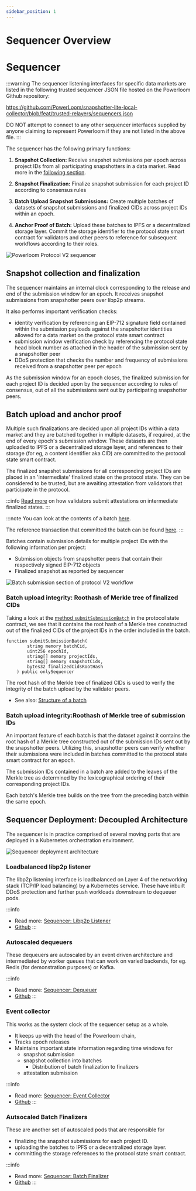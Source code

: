 ```yaml
---
sidebar_position: 1
---
```

# Sequencer Overview

# Sequencer

:::warning
The sequencer listening interfaces for specific data markets are listed in the following trusted sequencer JSON file hosted on the Powerloom Github repository:

https://github.com/PowerLoom/snapshotter-lite-local-collector/blob/feat/trusted-relayers/sequencers.json

DO NOT attempt to connect to any other sequencer interfaces supplied by anyone claiming to represent Powerloom if they are not listed in the above file.
:::


The sequencer has the following primary functions:

1. **Snapshot Collection:** Receive snapshot submissions per epoch across project IDs from all participating snapshotters in a data market. Read more in the [following section](#snapshot-collection-and-finalization).
   
2. **Snapshot Finalization:** Finalize snapshot submission for each project ID according to consensus rules
   
3. **Batch Upload Snapshot Submissions:** Create multiple batches of datasets of snapshot submissions and finalized CIDs across project IDs within an epoch.
   
4. **Anchor Proof of Batch:** Upload these batches to IPFS or a decentralized storage layer. Commit the storage identifier to the protocol state smart contract for validators and other peers to reference for subsequent workflows according to their roles.

![Powerloom Protocol V2 sequencer](/images/Sequencer.png)

## Snapshot collection and finalization

The sequencer maintains an internal clock corresponding to the release and end of the submission window for an epoch. It receives snapshot submissions from snapshotter peers over libp2p streams.

It also performs important verification checks:

* identity verification by referencing an EIP-712 signature field contained within the submission payloads against the snapshotter identities allowed for a data market on the protocol state smart contract
* submission window verification check by referencing the protocol state head block number as attached in the header of the submission sent by a snapshotter peer
* DDoS protection that checks the number and frequency of submissions received from a snapshotter peer per epoch

As the submission window for an epoch closes, the finalized submission for each project ID is decided upon by the sequencer according to rules of consensus, out of all the submissions sent out by participating snapshotter peers.

## Batch upload and anchor proof

Multiple such finalizations are decided upon all project IDs within a data market and they are batched together in multiple datasets, if required, at the end of every epoch's submission window. These datasets are then uploaded to IPFS or a decentralized storage layer, and references to their storage (for eg, a content identifier aka CID) are committed to the protocol state smart contract.

The finalized snapshot submissions for all corresponding project IDs are placed in an 'intermediate' finalized state on the protocol state. They can be considered to be trusted, but are awaiting attestation from validators that participate in the protocol.

:::info
[Read more](/docs/Protocol/Protocol_v2/validator.md#batch-validation-attestation-and-finalization) on how validators submit attestations on intermediate finalized states.
:::


:::note
You can look at the contents of a batch [here](/files/QmdFHpLZT4dgdFKYyd1yGM62chhJjYpZCtX.json).

The reference transaction that committed the batch can be found [here](https://explorer-prost1m.powerloom.io/tx/0xc21446377239167bdc4df4aced2e3addf3bdfd6cfd3d5f2e9418648e964c5b70).
:::

Batches contain submission details for multiple project IDs with the following information per project:

* Submission objects from snapshotter peers that contain their respectively signed EIP-712 objects
* Finalized snapshot as reported by sequencer 

![Batch submission section of protocol V2 workflow](/images/protov2-submission-batching.png)


### Batch upload integrity: Roothash of Merkle tree of finalized CIDs

Taking a look at the [method `submitSubmissionBatch`](/docs/Protocol/Specifications/state-v2.md#snapshot-submission-in-batches-by-sequencer) in the protocol state contract, we see that it contains the root hash of a Merkle tree constructed out of the finalized CIDs of the project IDs in the order included in the batch.

```solidity
function submitSubmissionBatch(
        string memory batchCid,
        uint256 epochId,
        string[] memory projectIds,
        string[] memory snapshotCids,
        bytes32 finalizedCidsRootHash
    ) public onlySequencer
```

The root hash of the Merkle tree of finalized CIDs is used to verify the integrity of the batch upload by the validator peers.

* See also: [Structure of a batch](/files/QmdFHpLZT4dgdFKYyd1yGM62chhJjYpZCtX.json)
### Batch upload integrity:Roothash of Merkle tree of submission IDs

An important feature of each batch is that the dataset against it contains the root hash of a Merkle tree constructed out of the submission IDs sent out by the snapshotter peers. Utilizing this, snapshotter peers can verify whether their submissions were included in batches committed to the protocol state smart contract for an epoch.

The submission IDs contained in a batch are added to the leaves of the Merkle tree as determined by the lexicographical ordering of their corresponding project IDs. 

Each batch's Merkle tree builds on the tree from the preceding batch within the same epoch.

## Sequencer Deployment: Decoupled Architecture

The sequencer is in practice comprised of several moving parts that are deployed in a Kubernetes orchestration environment.

![Sequencer deployment architecture](/images/Sequencer_autoscaled_decoupled.png)

### Loadbalanced libp2p listener

The libp2p listening interface is loadbalanced on Layer 4 of the networking stack (TCP/IP load balancing) by a Kubernetes service. These have inbuilt DDoS protection and further push workloads downstream to dequeuer pods.

:::info
* Read more: [Sequencer: Libp2p Listener](/docs/Protocol/Protocol_v2/Sequencer/Listener.md)
* [Github](https://github.com/PowerLoom/libp2p-submission-sequencer-listener)
:::

### Autoscaled dequeuers

These dequeuers are autoscaled by an event driven architecture and intermediated by worker queues that can work on varied backends, for eg. Redis (for demonstration purposes) or Kafka.

:::info
* Read more: [Sequencer: Dequeuer](/docs/Protocol/Protocol_v2/Sequencer/Dequeuer.md)
* [Github](https://github.com/PowerLoom/sequencer-dequeuer)
:::

### Event collector

This works as the system clock of the sequencer setup as a whole. 

* It keeps up with the head of the Powerloom chain, 
* Tracks epoch releases
* Maintains important state information regarding time windows for 
  * snapshot submission
  * snapshot collection into batches
    * Distribution of batch finalization to finalizers
  * attestation submission

:::info
* Read more: [Sequencer: Event Collector](/docs/Protocol/Protocol_v2/Sequencer/EventCollector.md)
* [Github](https://github.com/PowerLoom/submission-sequencer-event-collector/)
:::

### Autsocaled Batch Finalizers

These are another set of autoscaled pods that are responsible for 
* finalizing the snapshot submissions for each project ID.
* uploading the batches to IPFS or a decentralized storage layer.
* committing the storage references to the protocol state smart contract.

:::info
* Read more: [Sequencer: Batch Finalizer](/docs/Protocol/Protocol_v2/Sequencer/Finalizer.md)
* [Github](https://github.com/PowerLoom/submission-sequencer-batch-finalizer/)
:::
